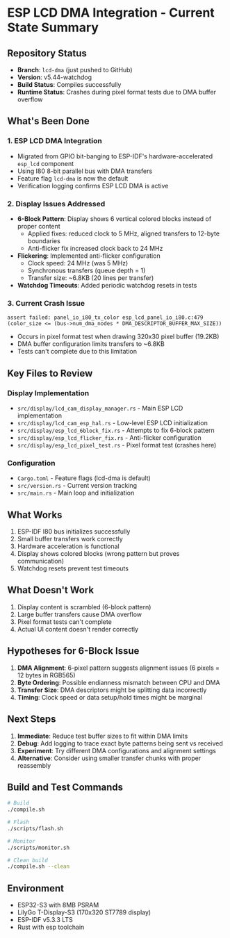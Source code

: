 # ESP LCD DMA Integration - Current State Summary

## Repository Status
- **Branch**: `lcd-dma` (just pushed to GitHub)
- **Version**: v5.44-watchdog
- **Build Status**: Compiles successfully
- **Runtime Status**: Crashes during pixel format tests due to DMA buffer overflow

## What's Been Done

### 1. ESP LCD DMA Integration
- Migrated from GPIO bit-banging to ESP-IDF's hardware-accelerated `esp_lcd` component
- Using I80 8-bit parallel bus with DMA transfers
- Feature flag `lcd-dma` is now the default
- Verification logging confirms ESP LCD DMA is active

### 2. Display Issues Addressed
- **6-Block Pattern**: Display shows 6 vertical colored blocks instead of proper content
  - Applied fixes: reduced clock to 5 MHz, aligned transfers to 12-byte boundaries
  - Anti-flicker fix increased clock back to 24 MHz
- **Flickering**: Implemented anti-flicker configuration
  - Clock speed: 24 MHz (was 5 MHz)
  - Synchronous transfers (queue depth = 1)
  - Transfer size: ~6.8KB (20 lines per transfer)
- **Watchdog Timeouts**: Added periodic watchdog resets in tests

### 3. Current Crash Issue
```
assert failed: panel_io_i80_tx_color esp_lcd_panel_io_i80.c:479 
(color_size <= (bus->num_dma_nodes * DMA_DESCRIPTOR_BUFFER_MAX_SIZE))
```
- Occurs in pixel format test when drawing 320x30 pixel buffer (19.2KB)
- DMA buffer configuration limits transfers to ~6.8KB
- Tests can't complete due to this limitation

## Key Files to Review

### Display Implementation
- `src/display/lcd_cam_display_manager.rs` - Main ESP LCD implementation
- `src/display/lcd_cam_esp_hal.rs` - Low-level ESP LCD initialization
- `src/display/esp_lcd_6block_fix.rs` - Attempts to fix 6-block pattern
- `src/display/esp_lcd_flicker_fix.rs` - Anti-flicker configuration
- `src/display/esp_lcd_pixel_test.rs` - Pixel format test (crashes here)

### Configuration
- `Cargo.toml` - Feature flags (lcd-dma is default)
- `src/version.rs` - Current version tracking
- `src/main.rs` - Main loop and initialization

## What Works
1. ESP-IDF I80 bus initializes successfully
2. Small buffer transfers work correctly
3. Hardware acceleration is functional
4. Display shows colored blocks (wrong pattern but proves communication)
5. Watchdog resets prevent test timeouts

## What Doesn't Work
1. Display content is scrambled (6-block pattern)
2. Large buffer transfers cause DMA overflow
3. Pixel format tests can't complete
4. Actual UI content doesn't render correctly

## Hypotheses for 6-Block Issue
1. **DMA Alignment**: 6-pixel pattern suggests alignment issues (6 pixels = 12 bytes in RGB565)
2. **Byte Ordering**: Possible endianness mismatch between CPU and DMA
3. **Transfer Size**: DMA descriptors might be splitting data incorrectly
4. **Timing**: Clock speed or data setup/hold times might be marginal

## Next Steps
1. **Immediate**: Reduce test buffer sizes to fit within DMA limits
2. **Debug**: Add logging to trace exact byte patterns being sent vs received
3. **Experiment**: Try different DMA configurations and alignment settings
4. **Alternative**: Consider using smaller transfer chunks with proper reassembly

## Build and Test Commands
```bash
# Build
./compile.sh

# Flash
./scripts/flash.sh

# Monitor
./scripts/monitor.sh

# Clean build
./compile.sh --clean
```

## Environment
- ESP32-S3 with 8MB PSRAM
- LilyGo T-Display-S3 (170x320 ST7789 display)
- ESP-IDF v5.3.3 LTS
- Rust with esp toolchain